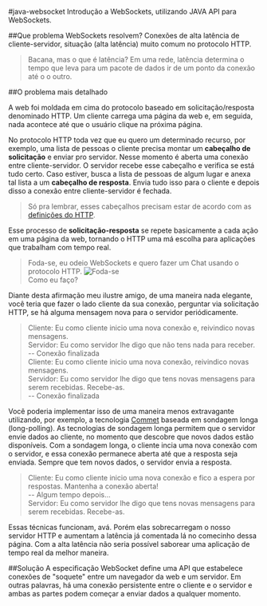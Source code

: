 #java-websocket
Introdução a WebSockets, utilizando JAVA API para WebSockets.

##Que problema WebSockets resolvem?
Conexões de alta latência de cliente-servidor, situação (alta latência) muito comum no protocolo HTTP.

> Bacana, mas o que é latência?
> Em uma rede, latência determina o tempo que leva para um pacote de dados ir de um ponto da conexão até o o outro. 

##O problema mais detalhado

A web foi moldada em cima do protocolo baseado em solicitação/resposta denominado HTTP. Um cliente carrega uma página da web e, em seguida, nada acontece até que o usuário clique na próxima página.

No protocolo HTTP toda vez que eu quero um determinado recurso, por exemplo, uma lista de pessoas o cliente precisa montar um **cabeçalho de solicitação** e enviar pro servidor. Nesse momento é aberta uma conexão entre cliente-servidor. O servidor recebe esse cabeçalho e verifica se está tudo certo. Caso estiver, busca a lista de pessoas de algum lugar e anexa tal lista a um **cabeçalho de resposta**. Envia tudo isso para o cliente e depois disso a conexão entre cliente-servidor é fechada. 

> Só pra lembrar, esses cabeçalhos precisam estar de acordo com as [definições do HTTP](https://www.w3.org/Protocols/rfc2616/rfc2616.html).

Esse processo de **solicitação-resposta** se repete basicamente a cada ação em uma página da web, tornando o HTTP uma má escolha para aplicações que trabalham com tempo real.

> Foda-se, eu odeio WebSockets e quero fazer um Chat usando o protocolo HTTP.
> ![Foda-se](https://github.com/jeancasulo/java-websocket/blob/master/imagens/fodase.png?raw=true) <br/>
> Como eu faço?

Diante desta afirmação meu ilustre amigo, de uma maneira nada elegante, você teria que fazer o lado cliente da sua conexão, perguntar via solicitação HTTP, se há alguma mensagem nova para o servidor periódicamente.

> Cliente: Eu como cliente inicio uma nova conexão e, reivindico novas mensagens. <br/>
> Servidor: Eu como servidor lhe digo que não tens nada para receber. <br/>
> -- Conexão finalizada <br/>
> Cliente: Eu como cliente inicio uma nova conexão, reivindico novas mensagens. <br/>
> Servidor: Eu como servidor lhe digo que tens novas mensagens para serem recebidas. Recebe-as. <br/>
> -- Conexão finalizada

Você poderia implementar isso de uma maneira menos extravagante utilizando, por exemplo, a tecnologia [Commet](https://en.wikipedia.org/wiki/Comet_(programming)) baseada em sondagem longa (long-polling). As tecnologias de sondagem longa permitem que o servidor envie dados ao cliente, no momento que descobre que novos dados estão disponíveis. Com a sondagem longa, o cliente incia uma nova conexão com o servidor, e essa conexão permanece aberta até que a resposta seja enviada. Sempre que tem novos dados, o servidor envia a resposta.

> Cliente: Eu como cliente inicio uma nova conexão e fico a espera por respostas. Mantenha a conexão aberta! <br/>
> -- Algum tempo depois... <br/>
> Servidor: Eu como servidor lhe digo que tens novas mensagens para serem recebidas. Recebe-as.

Essas técnicas funcionam, avá. Porém elas sobrecarregam o nosso servidor HTTP e aumentam a latência já comentada lá no comecinho dessa
página. Com a alta latência não seria possível saborear uma aplicação de tempo real da melhor maneira. 

##Solução
A especificação WebSocket define uma API que estabelece conexões de "soquete" entre um navegador da web e um servidor. Em outras palavras, há uma conexão persistente entre o cliente e o servidor e ambas as partes podem começar a enviar dados a qualquer momento.

